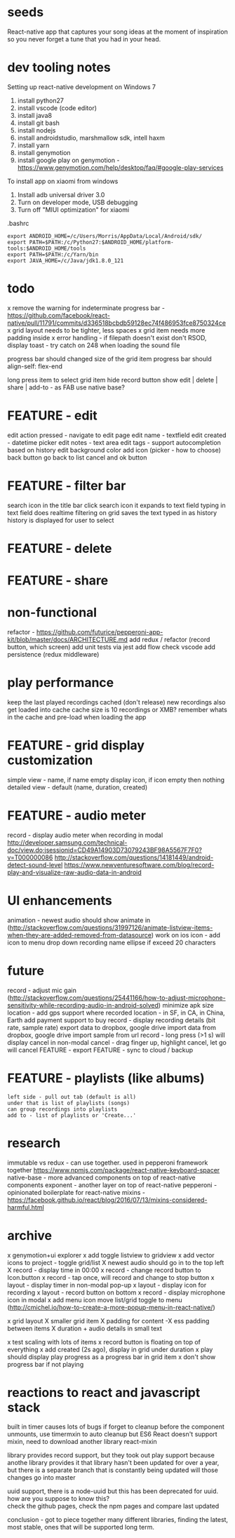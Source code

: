 # seeds

React-native app that captures your song ideas at the moment of inspiration so 
you never forget a tune that you had in your head.

# dev tooling notes

Setting up react-native development on Windows 7

1. install python27
2. install vscode (code editor)
3. install java8
4. install git bash
5. install nodejs
6. install androidstudio, marshmallow sdk, intell haxm 
7. install yarn
8. install genymotion
9. install google play on genymotion - https://www.genymotion.com/help/desktop/faq/#google-play-services

To install app on xiaomi from windows
1. Install adb universal driver 3.0
2. Turn on developer mode, USB debugging
3. Turn off "MIUI optimization" for xiaomi

.bashrc
```
export ANDROID_HOME=/c/Users/Morris/AppData/Local/Android/sdk/
export PATH=$PATH:/c/Python27:$ANDROID_HOME/platform-tools:$ANDROID_HOME/tools
export PATH=$PATH:/c/Yarn/bin
export JAVA_HOME=/c/Java/jdk1.8.0_121
```

# todo

x remove the warning for indeterminate progress bar - https://github.com/facebook/react-native/pull/11791/commits/d336518bcbdb59128ec74f486953fce8750324ce
x grid layout needs to be tighter, less spaces
x grid item needs more padding inside
x error handling - if filepath doesn't exist don't RSOD, display toast - try catch on 248 when loading the sound file

progress bar should changed size of the grid item
progress bar should align-self: flex-end

long press item to select grid item
    hide record button 
    show edit | delete | share | add-to - as FAB
    use native base?

# FEATURE - edit 
edit action pressed - navigate to edit page
edit name - textfield
edit created - datetime picker
edit notes - text area
edit tags - support autocompletion based on history
edit background color
add icon (picker - how to choose)
back button go back to list
cancel and ok button

# FEATURE - filter bar
search icon in the title bar
click search icon it expands to text field 
typing in text field does realtime filtering on grid
saves the text typed in as history 
history is displayed for user to select

# FEATURE - delete

# FEATURE - share

# non-functional 

refactor - https://github.com/futurice/pepperoni-app-kit/blob/master/docs/ARCHITECTURE.md
add redux / refactor (record button, which screen)
add unit tests via jest
add flow check vscode
add persistence (redux middleware)

# play performance
keep the last played recordings cached (don't release)
new recordings also get loaded into cache
cache size is 10 recordings or XMB?
remember whats in the cache and pre-load when loading the app

# FEATURE - grid display customization
simple view - name, if name empty display icon, if icon empty then nothing
detailed view - default (name, duration, created)

# FEATURE - audio meter
record - display audio meter when recording in modal
    http://developer.samsung.com/technical-doc/view.do;jsessionid=CD49A14903D73079243BF98A5567F7F0?v=T000000086
    http://stackoverflow.com/questions/14181449/android-detect-sound-level
    https://www.newventuresoftware.com/blog/record-play-and-visualize-raw-audio-data-in-android


# UI enhancements
animation - newest audio should show animate in (http://stackoverflow.com/questions/31997126/animate-listview-items-when-they-are-added-removed-from-datasource)
work on ios
icon - add icon to menu drop down
recording name ellipse if exceed 20 characters

# future
record - adjust mic gain (http://stackoverflow.com/questions/25441166/how-to-adjust-microphone-sensitivity-while-recording-audio-in-android-solved)
minimize apk size
location - add gps support where recorded
location - in SF, in CA, in China, Earth
add payment support to buy 
record - display recording details (bit rate, sample rate)
export data to dropbox, google drive
import data from dropbox, google drive
import sample from url
record - long press (>1 s) will display cancel in non-modal
cancel - drag finger up, highlight cancel, let go will cancel
FEATURE - export
FEATURE - sync to cloud / backup
# FEATURE - playlists (like albums)
    left side - pull out tab (default is all)
    under that is list of playlists (songs)
    can group recordings into playlists
    add to - list of playlists or 'Create...'

# research
immutable vs redux - can use together.  used in pepperoni framework together
https://www.npmjs.com/package/react-native-keyboard-spacer
native-base - more advanced components on top of react-native components
exponent - another layer on top of react-native
pepperoni - opinionated boilerplate for react-native 
mixins - https://facebook.github.io/react/blog/2016/07/13/mixins-considered-harmful.html


# archive

x genymotion+ui explorer
x add toggle listview to gridview
x add vector icons to project - toggle grid/list
X newest audio should go in to the top left
X record - display time in 00:00
x record - change record button to Icon.button
x record - tap once, will record and change to stop button
x layout - display timer in non-modal pop-up 
x layout - display icon for recording
x layout - record button on bottom
x record - display microphone icon in modal
x add menu icon move list/grid toggle to menu (http://cmichel.io/how-to-create-a-more-popup-menu-in-react-native/)

x grid layout 
   X smaller grid item
   X padding for content
   -X ess padding between items
   X duration + audio details in small text

x test scaling with lots of items
x record button is floating on top of everything
x add created (2s ago), display in grid under duration
x play should display play progress as a progress bar in grid item
x don't show progress bar if not playing


# reactions to react and javascript stack

built in timer causes lots of bugs if forget to cleanup before the component unmounts, use 
timermxin to auto cleanup but ES6 React doesn't support mixin, need to download another library react-mixin

library provides record support, but they took out play support because anothe library provides it
that library hasn't been updated for over a year, but there is a separate branch that is constantly being updated
will those changes go into master

uuid support, there is a node-uuid but this has been deprecated for uuid.  how are you suppose to know this?  
check the github pages, check the npm pages and compare last updated

conclusion - got to piece together many different libraries, finding the latest, most stable, ones that will be 
supported long term.  

